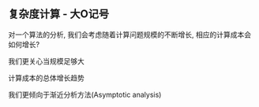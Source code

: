 ## 复杂度计算 - 大O记号

对一个算法的分析, 我们会考虑随着计算问题规模的不断增长, 相应的计算成本会如何增长?

我们更关心当规模足够大

计算成本的总体增长趋势

我们更倾向于渐近分析方法\(Asymptotic analysis\)

